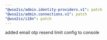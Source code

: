 ```yaml
---
"@wso2is/admin.identity-providers.v1": patch
"@wso2is/admin.connections.v1": patch
"@wso2is/i18n": patch
---
```


added email otp resend limit config to console
